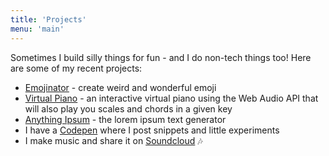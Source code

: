 ```yaml
---
title: 'Projects'
menu: 'main'
---
```


Sometimes I build silly things for fun - and I do non-tech things too! Here are some of my recent projects:

* [Emojinator](https://emojinator.fun) - create weird and wonderful emoji
* [Virtual Piano](https://virtualpiano.vercel.app) - an interactive virtual piano using the Web Audio API that will also play you scales and chords in a given key
* [Anything Ipsum](https://sophiekoonin.github.io/anything-ipsum/) - the lorem ipsum text generator
* I have a [Codepen](https://codepen.io/sophiekoonin) where I post snippets and little experiments
* I make music and share it on [Soundcloud](https://soundcloud.com/kid-gloves) 🎶
